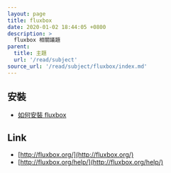 ```yaml
---
layout: page
title: fluxbox
date: 2020-01-02 18:44:05 +0800
description: >
  fluxbox 相關議題
parent:
  title: 主題
  url: '/read/subject'
source_url: '/read/subject/fluxbox/index.md'
---
```



## 安裝

* [如何安裝 fluxbox](install-fluxbox)

## Link

* [http://fluxbox.org/](http://fluxbox.org/)
* [http://fluxbox.org/help/](http://fluxbox.org/help/)
